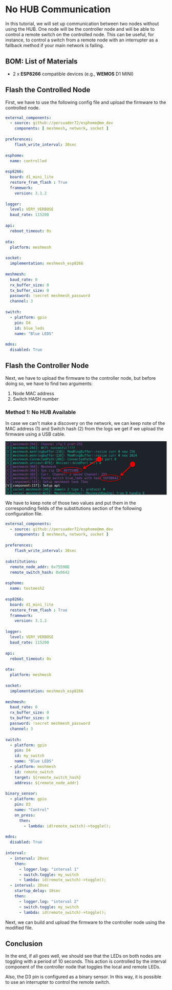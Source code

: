 # No HUB Communication

In this tutorial, we will set up communication between two nodes without using the HUB. One node will be the controller node and will be able to control a remote switch on the controlled node. This can be useful, for instance, to control a switch from a remote node with an interrupter as a fallback method if your main network is failing.

## BOM: List of Materials

* 2 x **ESP8266** compatible devices (e.g., **WEMOS** D1 MINI)

## Flash the Controlled Node

First, we have to use the following config file and upload the firmware to the controlled node.

```yaml
external_components:
  - source: github://persuader72/esphome@mm_dev
    components: [ meshmesh, network, socket ]

preferences:
    flash_write_interval: 30sec

esphome:
  name: controlled

esp8266:
  board: d1_mini_lite
  restore_from_flash : True
  framework:
    version: 3.1.2

logger:
  level: VERY_VERBOSE
  baud_rate: 115200

api:
  reboot_timeout: 0s

ota:
  platform: meshmesh

socket:
  implementation: meshmesh_esp8266

meshmesh:
  baud_rate: 0
  rx_buffer_size: 0
  tx_buffer_size: 0
  password: !secret meshmesh_password
  channel: 3

switch:
  - platform: gpio
    pin: D4
    id: blue_leds
    name: "Blue LEDS"

mdns:
  disabled: True

```

## Flash the Controller Node

Next, we have to upload the firmware to the controller node, but before doing so, we have to find two arguments:

1. Node MAC address
2. Switch HASH number

### Method 1: No HUB Available

In case we can't make a discovery on the network, we can keep note of the MAC address (1) and Switch hash (2) from the logs we get if we upload the firmware using a USB cable.

![Find Node ID and Hash](media/nodeidandhash.png)

We have to keep note of those two values and put them in the corresponding fields of the substitutions section of the following configuration file.

```yaml
external_components:
  - source: github://persuader72/esphome@mm_dev
    components: [ meshmesh, network, socket ]

preferences:
    flash_write_interval: 30sec

substitutions:
  remote_node_addr: 0x7559BE
  remote_switch_hash: 0x0642

esphome:
  name: testmesh2

esp8266:
  board: d1_mini_lite
  restore_from_flash : True
  framework:
    version: 3.1.2

logger:
  level: VERY_VERBOSE
  baud_rate: 115200

api:
  reboot_timeout: 0s

ota:
  platform: meshmesh
  
socket:
  implementation: meshmesh_esp8266

meshmesh:
  baud_rate: 0
  rx_buffer_size: 0
  tx_buffer_size: 0
  password: !secret meshmesh_password
  channel: 3

switch:
  - platform: gpio
    pin: D4
    id: my_switch
    name: "Blue LEDS"
  - platform: meshmesh
    id: remote_switch
    target: ${remote_switch_hash}
    address: ${remote_node_addr}

binary_sensor:
  - platform: gpio
    pin: D3
    name: "Control"
    on_press:
      then:
        - lambda: id(remote_switch)->toggle();

mdns:
  disabled: True

interval:
  - interval: 20sec
    then:
      - logger.log: "interval 1"
      - switch.toggle: my_switch
      - lambda: id(remote_switch)->toggle();
  - interval: 20sec
    startup_delay: 10sec
    then:
      - logger.log: "interval 2"
      - switch.toggle: my_switch
      - lambda: id(remote_switch)->toggle();
```

Next, we can build and upload the firmware to the controller node using the modified file.

## Conclusion

In the end, if all goes well, we should see that the LEDs on both nodes are toggling with a period of 10 seconds. This action is controlled by the interval component of the controller node that toggles the local and remote LEDs.

Also, the D3 pin is configured as a binary sensor. In this way, it is possible to use an interrupter to control the remote switch.

 
